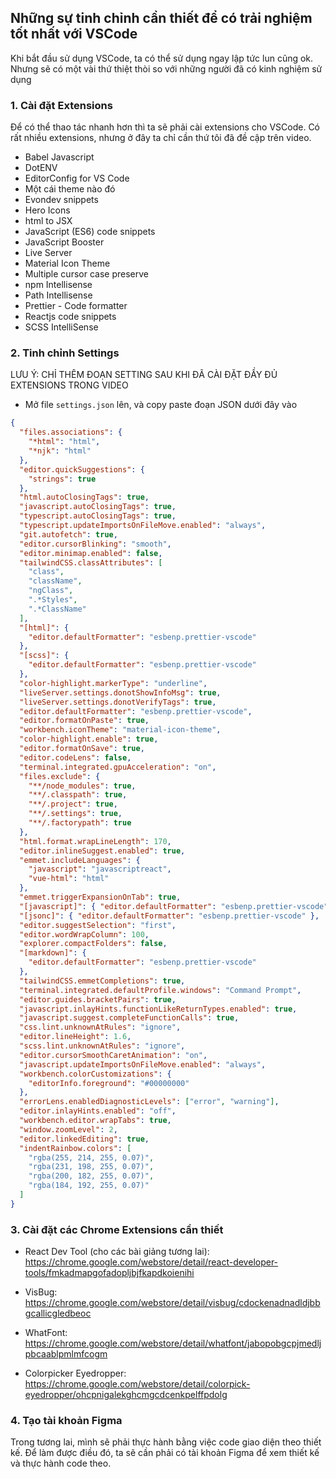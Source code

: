 ## Những sự tinh chỉnh cần thiết để có trải nghiệm tốt nhất với VSCode

Khi bắt đầu sử dụng VSCode, ta có thể sử dụng ngay lập tức lun cũng ok. Nhưng sẽ có một vài thứ thiệt thòi so với những người đã có kinh nghiệm sử dụng

### 1. Cài đặt Extensions

Để có thể thao tác nhanh hơn thì ta sẽ phải cài extensions cho VSCode. Có rất nhiều extensions, nhưng ở đây ta chỉ cần thứ tôi đã đề cập trên video.

- Babel Javascript
- DotENV
- EditorConfig for VS Code
- Một cái theme nào đó
- Evondev snippets
- Hero Icons
- html to JSX
- JavaScript (ES6) code snippets
- JavaScript Booster
- Live Server
- Material Icon Theme
- Multiple cursor case preserve
- npm Intellisense
- Path Intellisense
- Prettier - Code formatter
- Reactjs code snippets
- SCSS IntelliSense

### 2. Tinh chỉnh Settings

LƯU Ý: CHỈ THÊM ĐOẠN SETTING SAU KHI ĐÃ CÀI ĐẶT ĐẦY ĐỦ EXTENSIONS TRONG VIDEO

- Mở file `settings.json` lên, và copy paste đoạn JSON dưới đây vào

```json
{
  "files.associations": {
    "*html": "html",
    "*njk": "html"
  },
  "editor.quickSuggestions": {
    "strings": true
  },
  "html.autoClosingTags": true,
  "javascript.autoClosingTags": true,
  "typescript.autoClosingTags": true,
  "typescript.updateImportsOnFileMove.enabled": "always",
  "git.autofetch": true,
  "editor.cursorBlinking": "smooth",
  "editor.minimap.enabled": false,
  "tailwindCSS.classAttributes": [
    "class",
    "className",
    "ngClass",
    ".*Styles",
    ".*ClassName"
  ],
  "[html]": {
    "editor.defaultFormatter": "esbenp.prettier-vscode"
  },
  "[scss]": {
    "editor.defaultFormatter": "esbenp.prettier-vscode"
  },
  "color-highlight.markerType": "underline",
  "liveServer.settings.donotShowInfoMsg": true,
  "liveServer.settings.donotVerifyTags": true,
  "editor.defaultFormatter": "esbenp.prettier-vscode",
  "editor.formatOnPaste": true,
  "workbench.iconTheme": "material-icon-theme",
  "color-highlight.enable": true,
  "editor.formatOnSave": true,
  "editor.codeLens": false,
  "terminal.integrated.gpuAcceleration": "on",
  "files.exclude": {
    "**/node_modules": true,
    "**/.classpath": true,
    "**/.project": true,
    "**/.settings": true,
    "**/.factorypath": true
  },
  "html.format.wrapLineLength": 170,
  "editor.inlineSuggest.enabled": true,
  "emmet.includeLanguages": {
    "javascript": "javascriptreact",
    "vue-html": "html"
  },
  "emmet.triggerExpansionOnTab": true,
  "[javascript]": { "editor.defaultFormatter": "esbenp.prettier-vscode" },
  "[jsonc]": { "editor.defaultFormatter": "esbenp.prettier-vscode" },
  "editor.suggestSelection": "first",
  "editor.wordWrapColumn": 100,
  "explorer.compactFolders": false,
  "[markdown]": {
    "editor.defaultFormatter": "esbenp.prettier-vscode"
  },
  "tailwindCSS.emmetCompletions": true,
  "terminal.integrated.defaultProfile.windows": "Command Prompt",
  "editor.guides.bracketPairs": true,
  "javascript.inlayHints.functionLikeReturnTypes.enabled": true,
  "javascript.suggest.completeFunctionCalls": true,
  "css.lint.unknownAtRules": "ignore",
  "editor.lineHeight": 1.6,
  "scss.lint.unknownAtRules": "ignore",
  "editor.cursorSmoothCaretAnimation": "on",
  "javascript.updateImportsOnFileMove.enabled": "always",
  "workbench.colorCustomizations": {
    "editorInfo.foreground": "#00000000"
  },
  "errorLens.enabledDiagnosticLevels": ["error", "warning"],
  "editor.inlayHints.enabled": "off",
  "workbench.editor.wrapTabs": true,
  "window.zoomLevel": 2,
  "editor.linkedEditing": true,
  "indentRainbow.colors": [
    "rgba(255, 214, 255, 0.07)",
    "rgba(231, 198, 255, 0.07)",
    "rgba(200, 182, 255, 0.07)",
    "rgba(184, 192, 255, 0.07)"
  ]
}
```

### 3. Cài đặt các Chrome Extensions cần thiết

- React Dev Tool (cho các bài giảng tương lai): https://chrome.google.com/webstore/detail/react-developer-tools/fmkadmapgofadopljbjfkapdkoienihi

- VisBug: https://chrome.google.com/webstore/detail/visbug/cdockenadnadldjbbgcallicgledbeoc

- WhatFont: https://chrome.google.com/webstore/detail/whatfont/jabopobgcpjmedljpbcaablpmlmfcogm

- Colorpicker Eyedropper: https://chrome.google.com/webstore/detail/colorpick-eyedropper/ohcpnigalekghcmgcdcenkpelffpdolg

### 4. Tạo tài khoản Figma

Trong tương lai, mình sẽ phải thực hành bằng việc code giao diện theo thiết kế. Để làm được điều đó, ta sẽ cần phải có tài khoản Figma để xem thiết kế và thực hành code theo.
